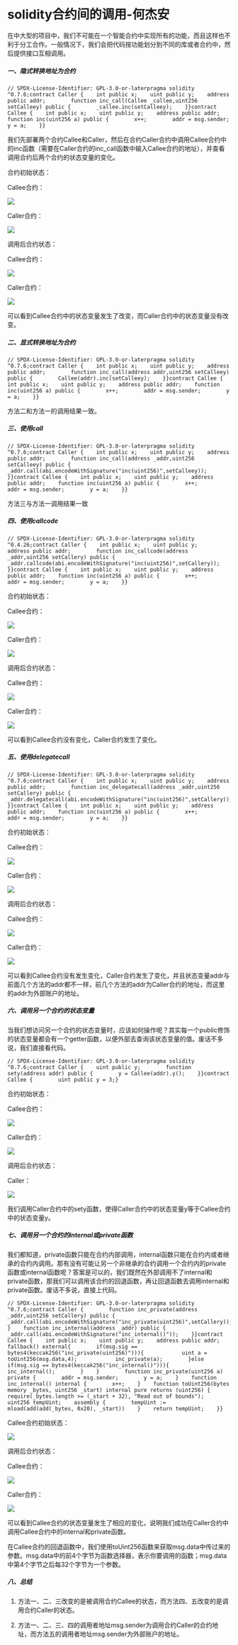 # solidity合约间的调用-何杰安

在中大型的项目中，我们不可能在一个智能合约中实现所有的功能，而且这样也不利于分工合作。一般情况下，我们会把代码按功能划分到不同的库或者合约中，然后提供接口互相调用。

##### 一、隐式转换地址为合约

    // SPDX-License-Identifier: GPL-3.0-or-laterpragma solidity ^0.7.6;contract Caller {    int public x;    uint public y;    address public addr;        function inc_call(Callee _callee,uint256 setCalleey) public {        _callee.inc(setCalleey);    }}contract Callee {    int public x;    uint public y;    address public addr;    function inc(uint256 a) public {        x++;        addr = msg.sender;        y = a;    }}

我们先部署两个合约Callee和Caller，然后在合约Caller合约中调用Callee合约中的inc函数（需要在Caller合约的inc_call函数中输入Callee合约的地址），并查看调用合约后两个合约的状态变量的变化。

合约初始状态：

Callee合约：

![](https://z374q654zv.feishu.cn/space/api/box/stream/download/asynccode/?code=NDA5YzUzMjY5MzMxZDcwYmZmOGUwNDk5NzkwNTQ2ZjJfZWdOOG9rVFc3TEZpOHNGQ3RzRHBZT0tzd2IwZVRNRWJfVG9rZW46Ym94Y25hMmVLeVVLZ1J2UXFHWk41bjZBakhiXzE2NzA0MDA3ODQ6MTY3MDQwNDM4NF9WNA)

Caller合约：

![](https://z374q654zv.feishu.cn/space/api/box/stream/download/asynccode/?code=NjZlZDBhNmU1ZjMzZGRjYWIzMDZlZWQxNzUzZjkwMGJfMWdleldlaWtHNDBJbWsxU1V3Y1NCaEdTNFlPVTBGYU9fVG9rZW46Ym94Y24yRzZOV3c4S0kwbGszVTFxNVRrUDZlXzE2NzA0MDA3ODQ6MTY3MDQwNDM4NF9WNA)

调用后合约状态：

Callee合约：

![](https://z374q654zv.feishu.cn/space/api/box/stream/download/asynccode/?code=MGUxYjk3MWNiODEzOTgzZmU3MGE0ZDhkNGM4MjU3YTVfR29JY2hTTjI3WWtRTTJoZzc0aXNwb0hrU24yMGNWcXZfVG9rZW46Ym94Y24wSkVBZDROR0lXNHRXckJINklOZHQzXzE2NzA0MDA3ODQ6MTY3MDQwNDM4NF9WNA)

Caller合约：

![](https://z374q654zv.feishu.cn/space/api/box/stream/download/asynccode/?code=MzgyYTRiOTIxOGU4ZDMyZTRjYmRiZWI3YWIyMmIxMDhfMTVhelZhMzVNSTh1c2RkQWhvMjlBVkFzNlQ0Vlg2cjhfVG9rZW46Ym94Y240WWlHMHFMVmZueWY1V3VsOXZ6U3BkXzE2NzA0MDA3ODQ6MTY3MDQwNDM4NF9WNA)

可以看到Callee合约中的状态变量发生了改变，而Caller合约中的状态变量没有改变。

##### 二、显式转换地址为合约

    // SPDX-License-Identifier: GPL-3.0-or-laterpragma solidity ^0.7.6;contract Caller {    int public x;    uint public y;    address public addr;        function inc_call(address addr,uint256 setCalleey) public {        Callee(addr).inc(setCalleey);    }}contract Callee {    int public x;    uint public y;    address public addr;    function inc(uint256 a) public {        x++;        addr = msg.sender;        y = a;    }}

方法二和方法一的调用结果一致。

##### 三、使用call

    // SPDX-License-Identifier: GPL-3.0-or-laterpragma solidity ^0.7.6;contract Caller {    int public x;    uint public y;    address public addr;        function inc_call(address _addr,uint256 setCalleey) public {        _addr.call(abi.encodeWithSignature("inc(uint256)",setCalleey));    }}contract Callee {    int public x;    uint public y;    address public addr;    function inc(uint256 a) public {        x++;        addr = msg.sender;        y = a;    }}

方法三与方法一调用结果一致

##### 四、使用callcode

    // SPDX-License-Identifier: GPL-3.0-or-laterpragma solidity ^0.4.26;contract Caller {    int public x;    uint public y;    address public addr;        function inc_callcode(address _addr,uint256 setCallery) public {        _addr.callcode(abi.encodeWithSignature("inc(uint256)",setCallery));    }}contract Callee {    int public x;    uint public y;    address public addr;    function inc(uint256 a) public {        x++;        addr = msg.sender;        y = a;    }}

合约初始状态：

Callee合约：

![](https://z374q654zv.feishu.cn/space/api/box/stream/download/asynccode/?code=MjcxYzhlNmQwZTc2MDYwOTYwZmFjNjU4NDZmMjBjNWNfTXJYRVdLaTAzY20zOU9UU1NEZU1IU2Z6cWhwOXdVbWhfVG9rZW46Ym94Y25PNkFwcjlYMUZVd0Z5bkpxUDRPYVBjXzE2NzA0MDA3ODQ6MTY3MDQwNDM4NF9WNA)

Caller合约：

![](https://z374q654zv.feishu.cn/space/api/box/stream/download/asynccode/?code=MzdmZmUxOTgwY2M1YzgxZjEzMDYwY2U2YTAwYzJkNjZfN2I5QUxCVFQ1ZjJhTmRnVVo0bjFaeWZHdGQ3dTdvRklfVG9rZW46Ym94Y25IRlZOZVVXTVNOc2xpSkhXcEQ5TTZjXzE2NzA0MDA3ODQ6MTY3MDQwNDM4NF9WNA)

调用后合约状态：

Callee合约：

![](https://z374q654zv.feishu.cn/space/api/box/stream/download/asynccode/?code=OTAyNzc3MDVlNGNjMjM1ODM2ZWQwN2ZiYzEzMWI4YzlfMWNESmVoTklqUDRvVFJDWE9qUHJUUXNSVmhNTWpRaFhfVG9rZW46Ym94Y25rRHNDa3pWSnE1OWx4RWV3bzRrYlNmXzE2NzA0MDA3ODQ6MTY3MDQwNDM4NF9WNA)

Caller合约：

![](https://z374q654zv.feishu.cn/space/api/box/stream/download/asynccode/?code=ZWJiNGI4ZWE1NGI0OTJmMDZjOTFmZTk3ODM2YmM3OGRfd2FMenZ4dFpUMnhTdGJSU1NsWWhrVEZYTmFDVm95NmdfVG9rZW46Ym94Y240UVFYaWpQOHNSampYRVk5N05Sak9nXzE2NzA0MDA3ODQ6MTY3MDQwNDM4NF9WNA)

可以看到Callee合约没有变化，Caller合约发生了变化。

##### 五、使用delegatecall

    // SPDX-License-Identifier: GPL-3.0-or-laterpragma solidity ^0.7.6;contract Caller {    int public x;    uint public y;    address public addr;        function inc_delegatecall(address _addr,uint256 setCallery) public {        _addr.delegatecall(abi.encodeWithSignature("inc(uint256)",setCallery));    }}contract Callee {    int public x;    uint public y;    address public addr;    function inc(uint256 a) public {        x++;        addr = msg.sender;        y = a;    }}

合约初始状态：

Callee合约：

![](https://z374q654zv.feishu.cn/space/api/box/stream/download/asynccode/?code=OGY0YTE5YmNkNzQ3YTQ4MjkxOWI5NjM3ZjY2OWYzMjVfcm9HSG5RV3Zqb00zYlZrWmlEc0lnWG41TnZZa2lGOTBfVG9rZW46Ym94Y25FUlBYMGxHb1NQZURjcFRmcThMeXVlXzE2NzA0MDA3ODQ6MTY3MDQwNDM4NF9WNA)

Caller合约：

![](https://z374q654zv.feishu.cn/space/api/box/stream/download/asynccode/?code=Y2Q4NWM3Mzk4YmU2M2IwMmU2MzY4MGYxMjJiMjk1MTZfY3QySktyZFNBNFkxTTBHc2c3OWE4YlFyWFJVRDA3RVpfVG9rZW46Ym94Y25jalBleUdndmQzYnJaWnJBc3NGa0pjXzE2NzA0MDA3ODQ6MTY3MDQwNDM4NF9WNA)

调用后合约状态：

Callee合约：

![](https://z374q654zv.feishu.cn/space/api/box/stream/download/asynccode/?code=NGQxOGI0ODlmMjNhODMyMzllMzM1YTllMDQ1YmVjOTRfVzg3RTQxZE5VcjhOcm1nTTlkdjRPbnVnVmhTRXpsNHlfVG9rZW46Ym94Y25kdTZoYWd6eE9VN0h0Tkc0Sk9aV1NkXzE2NzA0MDA3ODQ6MTY3MDQwNDM4NF9WNA)

Caller合约：

![](https://z374q654zv.feishu.cn/space/api/box/stream/download/asynccode/?code=ZmFiM2NiZGJiNzk4OGU2YjBjMWY2Y2Y1YmY2YTAwMWZfUjV2MWZ1OERuSXlXUjJYQ2hma0ozUER3eEUzamVYS3JfVG9rZW46Ym94Y25Bazh5aGd3eEVZVEhrTDFJeXFpOWFmXzE2NzA0MDA3ODQ6MTY3MDQwNDM4NF9WNA)

可以看到Callee合约没有发生变化，Caller合约发生了变化，并且状态变量addr与前面几个方法的addr都不一样，前几个方法的addr为Caller合约的地址，而这里的addr为外部账户的地址。

##### 六、调用另一个合约的状态变量

当我们想访问另一个合约的状态变量时，应该如何操作呢？其实每一个public修饰的状态变量都会有一个getter函数，以便外部去查询该状态变量的值。废话不多说，我们直接看代码。

    // SPDX-License-Identifier: GPL-3.0-or-laterpragma solidity ^0.7.6;contract Caller {    uint public y;        function sety(address addr) public {        y = Callee(addr).y();    }}contract Callee {        uint public y = 3;}

合约初始状态：

Callee合约：

![](https://z374q654zv.feishu.cn/space/api/box/stream/download/asynccode/?code=OWNmN2FhYThiMjk2NDlhYTIwZTczYzA3YzY0OTYwYzZfSXAzTXlMQWNUNUNpcFdDUlFwRDBTMmwyN09kZ05LNE5fVG9rZW46Ym94Y25Oa0xWdW1iSkJISE81WnJjYWdNZGJOXzE2NzA0MDA3ODQ6MTY3MDQwNDM4NF9WNA)

Caller合约：

![](https://z374q654zv.feishu.cn/space/api/box/stream/download/asynccode/?code=OTJhMDZiMjRkOWMxNmRiMTBlMzJmYTVlOTE5NTdjOGNfMkhaWmt4MmVuTTdKU0VNektSRkxVU0syWmlNRFNVbXJfVG9rZW46Ym94Y25PZWZXN25ZZ0xzNTlhVVBnWDhha3I0XzE2NzA0MDA3ODQ6MTY3MDQwNDM4NF9WNA)

调用后合约状态：

Caller：

![](https://z374q654zv.feishu.cn/space/api/box/stream/download/asynccode/?code=MDZhYjc3MWQ0YTQ4MGI4ZmNjM2U0MTc2YTcwY2E2ZjhfSWJSNXBvTXhyN1dKTjM4VVh5YWdhRm00QzE2ZW5hQUZfVG9rZW46Ym94Y25ydkZ5VGg3aHFIc3dldjh6dEZ0MXBiXzE2NzA0MDA3ODQ6MTY3MDQwNDM4NF9WNA)

我们调用Caller合约中的sety函数，使得Caller合约中的状态变量y等于Callee合约中的状态变量y。

##### 七、调用另一个合约的internal或private函数

我们都知道，private函数只能在合约内部调用，internal函数只能在合约内或者继承的合约内调用。那有没有可能让另一个非继承的合约调用一个合约内的private函数或internal函数呢？答案是可以的，我们既然在外部调用不了internal和private函数，那我们可以调用该合约的回退函数，再让回退函数去调用internal和private函数。废话不多说，直接上代码。

    // SPDX-License-Identifier: GPL-3.0-or-laterpragma solidity ^0.7.6;contract Caller {        function inc_private(address _addr,uint256 setCallery) public {        _addr.call(abi.encodeWithSignature("inc_private(uint256)",setCallery));    }    function inc_internal(address _addr) public {        _addr.call(abi.encodeWithSignature("inc_internal()"));    }}contract Callee {    int public x;    uint public y;    address public addr;    fallback() external{        if(msg.sig == bytes4(keccak256("inc_private(uint256)"))){            uint a = toUint256(msg.data,4);            inc_private(a);        }else if(msg.sig == bytes4(keccak256("inc_internal()"))){            inc_internal();        }    }        function inc_private(uint256 a) private {        addr = msg.sender;        y = a;    }    function inc_internal() internal {        x++;    }    function toUint256(bytes memory _bytes, uint256 _start) internal pure returns (uint256) {    require(_bytes.length >= (_start + 32), "Read out of bounds");    uint256 tempUint;    assembly {        tempUint := mload(add(add(_bytes, 0x20), _start))    }    return tempUint;    }}

Callee合约初始状态：

![](https://z374q654zv.feishu.cn/space/api/box/stream/download/asynccode/?code=ZmM4Yzk5NDdmZTllYmEzMmY3NTU1YzM3MzhkZTBlMTNfYlMyOWVzQ2JIOENlWDk0QlRXcDZsb2pBOU01MDdJdjdfVG9rZW46Ym94Y243V3BvQm40UkpVdllMd3hVU0E2ZVljXzE2NzA0MDA3ODQ6MTY3MDQwNDM4NF9WNA)

调用后合约状态：

Callee合约：

![](https://z374q654zv.feishu.cn/space/api/box/stream/download/asynccode/?code=MTcyMjI0NjFkMTU4YTI3ZWRmMTQ3MDI3NzVhY2ZjNzdfM3dBOVZGajZ2SUJHaFZjYVZsTXlRY3p4a1BJZXVGcUpfVG9rZW46Ym94Y25Ca3NmUGIxSDUySGRYTEF2R0lUYjhmXzE2NzA0MDA3ODQ6MTY3MDQwNDM4NF9WNA)

Caller合约：

![](https://z374q654zv.feishu.cn/space/api/box/stream/download/asynccode/?code=ZmU1YjNiMWYwMDhmNGJlNGQxMDU4YzM0ZDkxZDUxNDBfVTVpellSOXhWMUJlY01VdHFxc3hkZDQyTXRaOU5CYjBfVG9rZW46Ym94Y25xb3A1N0dFQ3A0anNoaVBBUmx1VmJkXzE2NzA0MDA3ODQ6MTY3MDQwNDM4NF9WNA)

可以看到Callee合约的状态变量发生了相应的变化，说明我们成功在Caller合约中调用Callee合约中的internal和private函数。

在Callee合约的回退函数中，我们使用toUint256函数来获取msg.data中传过来的参数。msg.data中的前4个字节为函数选择器，表示你要调用的函数；msg.data中第4个字节之后每32个字节为一个参数。

##### 八、总结

1. 方法一、二、三改变的是被调用合约Callee的状态，而方法四、五改变的是调用合约Caller的状态。

2. 方法一、二、三、四的调用者地址msg.sender为调用合约Caller的合约地址，而方法五的调用者地址msg.sender为外部账户的地址。
